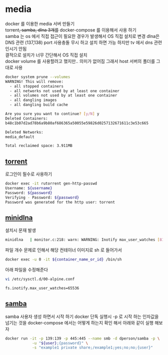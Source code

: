 # media

docker 를 이용한 media 서버 만들기  
torrent~~, samba, dlna 3개를~~ docker-compose 를 이용해서 사용 하기  
samba 는 os 에서 직접 접근이 필요한 경우가 발생해서 OS 직접 설치로 변경
dlna은 DNS 관련 (137,138) port 사용충돌 무시 하고 설치 하면 가능 하지만 tv 에서 dns 관련 인시기 안됨  
결적으로 설치가 너무 간단해서 OS 직접 설치  
docker volume 를 사용할려고 했지만.. 의미가 없어짐 그래서 host 서버의 폴더를 그대로 사용

```bash
docker system prune --volumes
WARNING! This will remove:
  - all stopped containers
  - all networks not used by at least one container
  - all volumes not used by at least one container
  - all dangling images
  - all dangling build cache

Are you sure you want to continue? [y/N] y
Deleted Containers:
b48c1b07d2ad78b6a9b80af686365a50055e59826d0257132671611c3e53c665

Deleted Networks:
media_default

Total reclaimed space: 3.911MB
```

## [torrent](https://github.com/mondediefr/docker-rutorrent)

로그인이 필수로 사용하기

```bash
docker exec -it rutorrent gen-http-passwd
Username: ${username}
Password: ${password}
Verifying - Password: ${password}
Password was generated for the http user: torrent
```

## [minidlna](https://github.com/vladgh/docker_base_images/tree/master/minidlna)

설치시 문재 발생

```bash
minidlna   | monitor.c:218: warn: WARNING: Inotify max_user_watches [8192] is low or close to the number of used watches [3] and I do not have permission to increase this limit.  Please do so manually by writing a higher value into /proc/sys/fs/inotify/max_user_watches.
```

파일 개수 문제로 인해서 해당 컨테이너 이미지로 sh 로 들어가서

```bash
docker exec -u 0 -it ${container_name_or_id} /bin/sh
```

아래 파일을 수정해준다

```bash
vi /etc/sysctl.d/00-alpine.conf

fs.inotify.max_user_watches=65536
```

## [samba](https://github.com/dperson/samba)

samba 사용자 생성 하면서 시작 하기
docker 단독 실행시 -p 로 시작 하는 인자값을 넘기는 것을 docker-compose 에서는 어떻게 하는지 확인 해서 아래와 같이 실행 해보자

```bash
docker run -it -p 139:139 -p 445:445 --name smb -d dperson/samba -p \
            -u "${user};{password}" \
            -s "example1 private share;/example1;yes;no;no;{user}"
```
